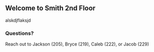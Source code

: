 ## Welcome to Smith 2nd Floor

alskdjflaksjd

### Questions?

Reach out to Jackson (205), Bryce (219), Caleb (222), or Jacob (229)
